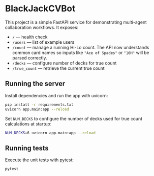 # BlackJackCVBot

This project is a simple FastAPI service for demonstrating multi-agent collaboration workflows. It exposes:

* `/` — health check
* `/users` — list of example users
* `/count` — manage a running Hi-Lo count. The API now understands
  common card names so inputs like `"Ace of Spades"` or `"10H"`
  will be parsed correctly.
* `/decks` — configure number of decks for true count
* `/true_count` — retrieve the current true count

## Running the server

Install dependencies and run the app with uvicorn:

```bash
pip install -r requirements.txt
uvicorn app.main:app --reload
```

Set `NUM_DECKS` to configure the number of decks used for true count
calculations at startup:

```bash
NUM_DECKS=6 uvicorn app.main:app --reload
```

## Running tests

Execute the unit tests with pytest:

```bash
pytest
```
